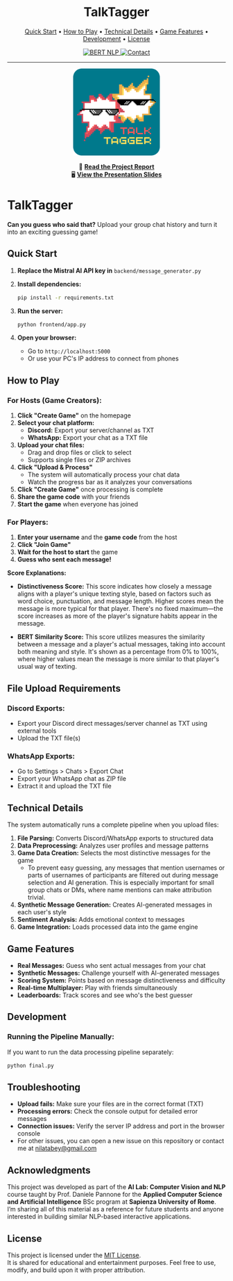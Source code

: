 # <div align="center">TalkTagger</div>

<div align="center">
  <p>
    <a href="#quick-start">Quick Start</a> •
    <a href="#how-to-play">How to Play</a> •
    <a href="#technical-details">Technical Details</a> •
    <a href="#game-features">Game Features</a> •
    <a href="#development">Development</a> •
    <a href="#license">License</a>
  </p>

  <a href="https://docs.mistral.ai/getting-started/models/models_overview/">
    <img src="https://img.shields.io/badge/Mistral AI--Powered-orange" alt="BERT NLP">
  </a>
  <a href="mailto:nilatabey@gmail.com">
    <img src="https://img.shields.io/badge/Contact-nilatabey%40gmail.com-blue" alt="Contact">
  </a>
</div>

---

<div align="center">
  <img src="docs/logo_rounded.png" alt="TalkTagger Logo" width="200">
</div>

<div align="center">

📄 <a href="docs/talktagger_project_report.pdf"><strong>Read the Project Report</strong></a><br>
🖥️ <a href="docs/talktagger_presentation.pdf"><strong>View the Presentation Slides</strong></a>

</div>

# TalkTagger

**Can you guess who said that?** Upload your group chat history and turn it into an exciting guessing game!

## Quick Start

1. **Replace the Mistral AI API key in** `backend/message_generator.py`

2. **Install dependencies:**
   ```bash
   pip install -r requirements.txt
   ```

3. **Run the server:**
   ```bash
   python frontend/app.py
   ```

4. **Open your browser:**
   - Go to `http://localhost:5000`
   - Or use your PC's IP address to connect from phones

## How to Play

### For Hosts (Game Creators):

1. **Click "Create Game"** on the homepage
2. **Select your chat platform:**
   - **Discord:** Export your server/channel as TXT
   - **WhatsApp:** Export your chat as a TXT file
3. **Upload your chat files:**
   - Drag and drop files or click to select
   - Supports single files or ZIP archives
4. **Click "Upload & Process"**
   - The system will automatically process your chat data
   - Watch the progress bar as it analyzes your conversations
5. **Click "Create Game"** once processing is complete
6. **Share the game code** with your friends
7. **Start the game** when everyone has joined

### For Players:

1. **Enter your username** and the **game code** from the host
2. **Click "Join Game"**
3. **Wait for the host to start** the game
4. **Guess who sent each message!**

**Score Explanations:**

- **Distinctiveness Score:** This score indicates how closely a message aligns with a player's unique texting style, based on factors such as word choice, punctuation, and message length. Higher scores mean the message is more typical for that player. There's no fixed maximum—the score increases as more of the player's signature habits appear in the message.

- **BERT Similarity Score:** This score utilizes measures the similarity between a message and a player's actual messages, taking into account both meaning and style. It's shown as a percentage from 0% to 100%, where higher values mean the message is more similar to that player's usual way of texting.

## File Upload Requirements

### Discord Exports:
- Export your Discord direct messages/server channel as TXT using external tools
- Upload the TXT file(s)

### WhatsApp Exports:
- Go to Settings > Chats > Export Chat
- Export your WhatsApp chat as ZIP file
- Extract it and upload the TXT file

## Technical Details

The system automatically runs a complete pipeline when you upload files:

1. **File Parsing:** Converts Discord/WhatsApp exports to structured data
2. **Data Preprocessing:** Analyzes user profiles and message patterns
3. **Game Data Creation:** Selects the most distinctive messages for the game
   - To prevent easy guessing, any messages that mention usernames or parts of usernames of participants are filtered out during message selection and AI generation. This is especially important for small group chats or DMs, where name mentions can make attribution trivial.
4. **Synthetic Message Generation:** Creates AI-generated messages in each user's style
5. **Sentiment Analysis:** Adds emotional context to messages
6. **Game Integration:** Loads processed data into the game engine

## Game Features

- **Real Messages:** Guess who sent actual messages from your chat
- **Synthetic Messages:** Challenge yourself with AI-generated messages
- **Scoring System:** Points based on message distinctiveness and difficulty
- **Real-time Multiplayer:** Play with friends simultaneously
- **Leaderboards:** Track scores and see who's the best guesser

## Development

### Running the Pipeline Manually:
If you want to run the data processing pipeline separately:
```bash
python final.py
```

## Troubleshooting

- **Upload fails:** Make sure your files are in the correct format (TXT)
- **Processing errors:** Check the console output for detailed error messages
- **Connection issues:** Verify the server IP address and port in the browser console
- For other issues, you can open a new issue on this repository or contact me at nilatabey@gmail.com

## Acknowledgments

This project was developed as part of the **AI Lab: Computer Vision and NLP** course taught by Prof. Daniele Pannone for the **Applied Computer Science and Artificial Intelligence** BSc program at **Sapienza University of Rome**.  
I’m sharing all of this material as a reference for future students and anyone interested in building similar NLP-based interactive applications.


## License

This project is licensed under the [MIT License](LICENSE).  
It is shared for educational and entertainment purposes. Feel free to use, modify, and build upon it with proper attribution.
